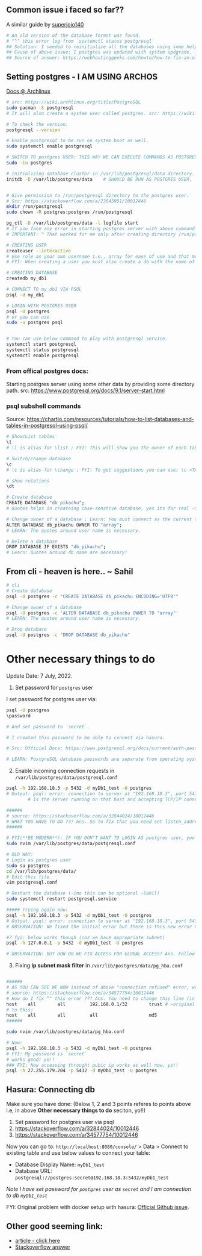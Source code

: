 ## Common issue i faced so far??

A similar guide by [superjojo140](https://gist.github.com/superjojo140/2a0221d517f356965371b3969f37b29f)

```bash
# An old version of the database format was found.
# ^^^ this error log from `systemctl status postgresql`
## Solution: I needed to reinitialize all the databases using some help from below way like the way I created db in the first place.
## Cause of above issue: I postgres was updated with system updgrade. ~ 15 May, 2022.
## Source of answer: https://webhostinggeeks.com/howto/how-to-fix-an-old-version-of-the-database-format-was-found-while-starting-postgresql/
```

## Setting postgres - I AM USING ARCHOS

[Docs @ Archlinux](https://wiki.archlinux.org/title/PostgreSQL)

```bash
# src: https://wiki.archlinux.org/title/PostgreSQL
sudo pacman -S postgresql
# It will also create a system user called postgres. src: https://wiki.archlinux.org/title/PostgreSQL

# To check the version.
postgresql --version

# Enable postgresql to be run on system boot as well.
sudo systemctl enable postgresql

# SWITCH TO postgres USER: THIS WAY WE CAN EXECUTE COMMANDS AS POSTGRES USER
sudo -iu postgres

# Initializing database cluster in /var/lib/postgresql/data directory.
initdb -D /var/lib/postgres/data    # SHOULD BE RUN AS POSTGRES USER.


# Give permission to /run/postgresql directory to the postgres user.
# Src: https://stackoverflow.com/a/23645981/10012446
mkdir /run/postgresql
sudo chown -R postgres:postgres /run/postgresql

pg_ctl -D /var/lib/postgres/data -l logfile start
# If you face any error in starting postgres server with above command then you can look for the contents of logfile via `cat logfile` which is created in your cwd.
# IMPORTANT: ^ That worked for me only after creating directory /run/postgresql and assigning it user postgres and group postgres.

# CREATING USER
createuser --interactive
# Use role as your own username i.e., array for ease of use and that means user array would have access to it.
# FYI: When creating a user you must also create a db with the name of user as well. Since using psql with any user try to use the same database name as well so having a database same as the username helps a bit while using psql when you don't specify a database with psql cli.

# CREATING DATABASE
createdb my_db1

# CONNECT TO my_db1 VIA PSQL
psql -d my_db1

# LOGIN WITH POSTGRES USER
psql -U postgres
# or you can use
sudo -u postgres psql


# You can use below command to play with postgresql service.
systemctl start postgresql
systemctl status postgresql
systemctl enable postgresql
```

### From offical postgres docs:

Starting postgres server using some other data by providing some directory path.
src: https://www.postgresql.org/docs/9.1/server-start.html

### psql subshell commands

Source: https://chartio.com/resources/tutorials/how-to-list-databases-and-tables-in-postgresql-using-psql/

```bash
# Show/List tables
\l
# \l is alias for \list ; FYI: This will show you the owner of each table as well.

# Switch/change database
\c
# \c is alias for \change ; FYI: To get suggestions you can use: \c <TAB><TAB>

# show relations
\dt

# Create database
CREATE DATABASE "db_pikachu";
# Quotes helps in createing case-senstive database, yes its for real ~Sahil

# Change owner of a database ; Learn: You must connect as the current table owner, not the user you wish to change the table ownership to. Src: https://stackoverflow.com/a/31869945/10012446
ALTER DATABASE db_pikachu OWNER TO "array";
# LEARN: The quotes around user name is necessary.

# Delete a database
DROP DATABASE IF EXISTS "db_pikachu";
# Learn: Quotes around db name are necessary!
```

## From cli - heaven is here.. ~ Sahil

```bash
# cli
# Create database
psql -U postgres -c "CREATE DATABASE db_pikachu ENCODING='UTF8'"

# Change owner of a database
psql -U postgres -c 'ALTER DATABASE db_pikachu OWNER TO "array"'
# LEARN: The quotes around user name is necessary.

# Drop database
psql -U postgres -c "DROP DATABASE db_pikachu"
```

# Other necessary things to do

Update Date: 7 July, 2022.

1. Set password for `postgres` user

I set password for postgres user via:

```bash
psql -U postgres
\password

# And set password to `secret`.

# I created this password to be able to connect via hasura.

# Src: Official Docs; https://www.postgresql.org/docs/current/auth-password.html

# LEARN: PostgreSQL database passwords are separate from operating system user passwords. The password for each database user is stored in the pg_authid system catalog. Passwords can be managed with the SQL commands CREATE ROLE and ALTER ROLE, e.g., CREATE ROLE foo WITH LOGIN PASSWORD 'secret', or the psql command \password. If no password has been set up for a user, the stored password is null and password authentication will always fail for that user.
```

2. Enable incoming connection requests in `/var/lib/postgres/data/postgresql.conf`

```bash
psql -h 192.168.18.3 -p 5432 -d myDb1_test -U postgres
# Output: psql: error: connection to server at "192.168.18.3", port 5432 failed: Connection refused
        # Is the server running on that host and accepting TCP/IP connections?

######
# source: https://stackoverflow.com/a/32844024/10012446
# WHAT YOU HAVE TO DO ??? Ans. So to fix that you need set listen_addresses='*' in `/var/lib/postgres/data/postgresql.conf` to allow for incoming connections from any ip / all ip.
######

# FYI(**BE MODERN**): IF YOU DON"T WANT TO LOGIN AS postgres user, you may do like:
sudo nvim /var/lib/postgres/data/postgresql.conf

# OLD WAY:
# Login as postgres user
sudo su postgres
cd /var/lib/postgres/data/
# Edit this file
vim postgresql.conf

# Restart the database (~imo this can be optional ~Sahil)
sudo systemctl restart postgresql.service

##### Trying again now:
psql -h 192.168.18.3 -p 5432 -d myDb1_test -U postgres
# Output: psql: error: connection to server at "192.168.18.3", port 5432 failed: FATAL:  no pg_hba.conf entry for host "192.168.18.3", user "postgres", database "myDb1_test", no encryption
# OBSERVATION: We fixed the initial error but there is this new error now.., so follow point 3 below to know how to fix that -

#? fyi: below works though (coz we have appropriate subnet)
psql -h 127.0.0.1 -p 5432 -d myDb1_test -U postgres

# OBSERVATION: BUT HOW DO WE FIX ACCESS FOR GLOBAL ACCESS? Ans. Follow below guide:
```

3. Fixing **ip subnet mask filter** in `/var/lib/postgres/data/pg_hba.conf`

```bash

######
# AS YOU CAN SEE WE NOW instead of above "connection refused" error, we get error as: `FATAL:  no pg_hba.conf entry for host "192.168.18.3"`.
# source: https://stackoverflow.com/a/34577754/10012446
# How do I fix ^^ this error ??? Ans. You need to change this line (in file: `/var/lib/postgres/data/pg_hba.conf`):
host    all        all         192.168.0.1/32        trust # ~original entry ~Sahil
# to this:
host    all        all         all                   md5
######

sudo nvim /var/lib/postgres/data/pg_hba.conf

# Now:
psql -h 192.168.18.3 -p 5432 -d myDb1_test -U postgres
# FYI: My password is `secret`
# works good! yo!!
### FYI: Now accessing throught pubic ip works as well now, yo!!
psql -h 27.255.179.204 -p 5432 -d myDb1_test -U postgres
```

## Hasura: Connecting db

Make sure you have done: (Below 1, 2 and 3 points referes to points above i.e, in above **Other necessary things to do** seciton, yo!!)

1. Set password for postgres user via psql
2. https://stackoverflow.com/a/32844024/10012446
3. https://stackoverflow.com/a/34577754/10012446

Now you can go to: `http://localhost:8080/console/` > Data > Connect to existing table and use below values to connect your table:

- Database Display Name: `myDb1_test`
- Database URL: `postgresql://postgres:secret@192.168.18.3:5432/myDb1_test`

_Note I have set password for `postgres` user as `secret` and I am connection to db `myDb1_test`_

FYI: Original problem with docker setup with hasura: [Official Github issue](https://github.com/hasura/graphql-engine/issues/4498).

## Other good seeming link:

- [article - click here](https://chartio.com/resources/tutorials/how-to-set-the-default-user-password-in-postgresql/#:~:text=For%20most%20systems%2C%20the%20default,connect%20as%20the%20postgres%20user.&text=If%20you%20successfully%20connected%20and,the%20Changing%20the%20Password%20section.)
- [Stackoverflow answer](https://stackoverflow.com/a/15008311/10012446)
